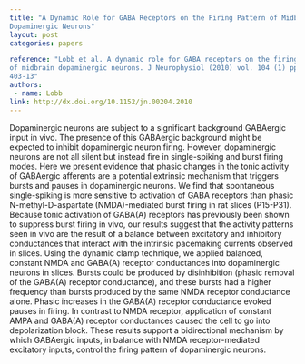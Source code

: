 ```yaml
---
title: "A Dynamic Role for GABA Receptors on the Firing Pattern of Midbrain
Dopaminergic Neurons"
layout: post
categories: papers

reference: "Lobb et al. A dynamic role for GABA receptors on the firing pattern
of midbrain dopaminergic neurons. J Neurophysiol (2010) vol. 104 (1) pp.
403-13"
authors: 
 - name: Lobb
link: http://dx.doi.org/10.1152/jn.00204.2010
---
```


Dopaminergic neurons are subject to a significant background GABAergic input in
vivo. The presence of this GABAergic background might be expected to inhibit
dopaminergic neuron firing. However, dopaminergic neurons are not all silent
but instead fire in single-spiking and burst firing modes. Here we present
evidence that phasic changes in the tonic activity of GABAergic afferents are a
potential extrinsic mechanism that triggers bursts and pauses in dopaminergic
neurons. We find that spontaneous single-spiking is more sensitive to
activation of GABA receptors than phasic N-methyl-D-aspartate (NMDA)-mediated
burst firing in rat slices (P15-P31). Because tonic activation of GABA(A)
receptors has previously been shown to suppress burst firing in vivo, our
results suggest that the activity patterns seen in vivo are the result of a
balance between excitatory and inhibitory conductances that interact with the
intrinsic pacemaking currents observed in slices. Using the dynamic clamp
technique, we applied balanced, constant NMDA and GABA(A) receptor conductances
into dopaminergic neurons in slices. Bursts could be produced by disinhibition
(phasic removal of the GABA(A) receptor conductance), and these bursts had a
higher frequency than bursts produced by the same NMDA receptor conductance
alone. Phasic increases in the GABA(A) receptor conductance evoked pauses in
firing. In contrast to NMDA receptor, application of constant AMPA and GABA(A)
receptor conductances caused the cell to go into depolarization block. These
results support a bidirectional mechanism by which GABAergic inputs, in balance
with NMDA receptor-mediated excitatory inputs, control the firing pattern of
dopaminergic neurons.
